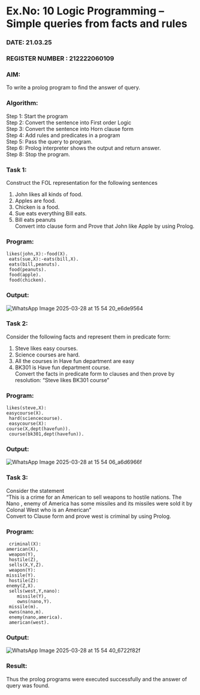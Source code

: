 # Ex.No: 10  Logic Programming –  Simple queries from facts and rules
### DATE: 21.03.25                                                                           
### REGISTER NUMBER : 212222060109
### AIM: 
To write a prolog program to find the answer of query. 
###  Algorithm:
 Step 1: Start the program <br> 
 Step 2: Convert the sentence into First order Logic  <br> 
 Step 3:  Convert the sentence into Horn clause form  <br> 
 Step 4: Add rules and predicates in a program   <br> 
 Step 5:  Pass the query to program. <br> 
 Step 6: Prolog interpreter shows the output and return answer. <br> 
 Step 8:  Stop the program.
### Task 1:
Construct the FOL representation for the following sentences <br> 
1.	John likes all kinds of food.  <br> 
2.	Apples are food.  <br> 
3.	Chicken is a food.  <br> 
4.	Sue eats everything Bill eats. <br> 
5.	 Bill eats peanuts  <br> 
   Convert into clause form and Prove that John like Apple by using Prolog. <br> 
### Program:
```
likes(john,X):-food(X).
 eats(sue,X):-eats(bill,X).
 eats(bill,peanuts).
 food(peanuts).
 food(apple).
 food(chicken).
```
### Output:
![WhatsApp Image 2025-03-28 at 15 54 20_e6de9564](https://github.com/user-attachments/assets/def575ff-d789-4cf3-ac61-41156a563df1)

### Task 2:
Consider the following facts and represent them in predicate form: <br>              
1.	Steve likes easy courses. <br> 
2.	Science courses are hard. <br> 
3. All the courses in Have fun department are easy <br> 
4. BK301 is Have fun department course.<br> 
Convert the facts in predicate form to clauses and then prove by resolution: “Steve likes BK301 course”<br> 

### Program:
```
likes(steve,X):
easycourse(X).
 hard(sciencecourse).
 easycourse(X):
course(X,dept(havefun)).
 course(bk301,dept(havefun)).
```
### Output:
![WhatsApp Image 2025-03-28 at 15 54 06_a6d6966f](https://github.com/user-attachments/assets/51a2a4bf-a8fe-44f4-b623-130ead6b40ca)

### Task 3:
Consider the statement <br> 
“This is a crime for an American to sell weapons to hostile nations. The Nano , enemy of America has some missiles and its missiles were sold it by Colonal West who is an American” <br> 
Convert to Clause form and prove west is criminal by using Prolog.<br> 
### Program:
```
 criminal(X):
american(X),
 weapon(Y),
 hostile(Z),
 sells(X,Y,Z).
 weapon(Y):
missile(Y).
 hostile(Z):
enemy(Z,X).
 sells(west,Y,nano):
    missile(Y),
    owns(nano,Y).
 missile(m).
 owns(nano,m).
 enemy(nano,america).
 american(west).
```
### Output:
![WhatsApp Image 2025-03-28 at 15 54 40_6722f82f](https://github.com/user-attachments/assets/a5d3f5cf-c4f8-4d31-9bce-985b409d0cfb)

### Result:
Thus the prolog programs were executed successfully and the answer of query was found.
